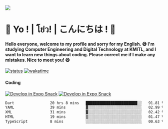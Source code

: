 <a href="#">
  <img src="https://user-images.githubusercontent.com/53619535/207896410-fee92aa4-65f2-4b27-91d3-86f8424178d3.gif" />
</a>

# 👋 Yo ! | โย่ว! | こんにちは ! 👋

<h4>Hello everyone, welcome to my profile and sorry for my English. 😅
I'm studying Computer Engineering and Digital Technology at KMITL, and I want to learn new things about coding. Please correct me if I make any mistakes. Nice to meet you! 😄</h4>

[![status](https://img.shields.io/badge/Freelance_status-Not_Avaliable-red)](https://whyzotee.vercel.app)
[![wakatime](https://wakatime.com/badge/user/3ff4daa0-dc37-4cca-9446-11cce239b396.svg)](https://wakatime.com/@3ff4daa0-dc37-4cca-9446-11cce239b396)

#### Coding
[![Develop in Expo Snack](https://img.shields.io/badge/Flutter-119EFF.svg?style=for-the-badge&logo=flutter&labelColor=FFF&logoColor=119EFF)](https://flutter.dev/)
[![Develop in Expo Snack](https://img.shields.io/badge/Expo-000.svg?style=for-the-badge&logo=EXPO&labelColor=FFF&logoColor=000)](https://expo.dev/)

<!--START_SECTION:waka-->

```txt
Dart                20 hrs 8 mins   ███████████████████████░░   91.81 %
YAML                39 mins         ▓░░░░░░░░░░░░░░░░░░░░░░░░   02.99 %
XML                 31 mins         ▓░░░░░░░░░░░░░░░░░░░░░░░░   02.42 %
HTML                19 mins         ▒░░░░░░░░░░░░░░░░░░░░░░░░   01.47 %
TypeScript          8 mins          ░░░░░░░░░░░░░░░░░░░░░░░░░   00.63 %
```

<!--END_SECTION:waka-->
